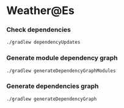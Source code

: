 # Weather@Es

### Check dependencies
```bash
./gradlew dependencyUpdates
```

### Generate module dependency graph
```bash
./gradlew generateDependencyGraphModules
```

### Generate dependencies graph
```bash
./gradlew generateDependencyGraph
```